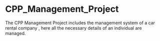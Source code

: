 # CPP_Management_Project
The CPP Management Project includes the management system of a car rental company , here all the necessary details of an individual are managed.

